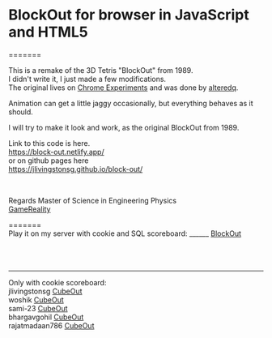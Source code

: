 # BlockOut for browser in JavaScript and HTML5  
=======

This is a remake of the 3D Tetris "BlockOut" from 1989. <br>
I didn't write it, I just made a few modifications.  
The original lives on [Chrome Experiments](http://www.chromeexperiments.com/detail/cubeout/?f=) and was done by [alteredq](https://github.com/alteredq).

Animation can get a little jaggy occasionally, but everything behaves as it should. <br>

I will try to make it look and work, as the original BlockOut from 1989.  <br>

Link to this code is here.    <br>
https://block-out.netlify.app/    <br>
or on github pages here     <br>
https://jlivingstonsg.github.io/block-out/

<br>


Regards 
Master of Science in Engineering Physics   <br> 
[GameReality](https://gamereality.se/)

=======  <br>
Play  it on my server with cookie and SQL scoreboard: ______  [BlockOut](https://blockout.nu) <br>
<br>
<br>
<br>
_______________________________________________________________
Only with cookie scoreboard:  <br>
  jlivingstonsg     [CubeOut](https://jlivingstonsg.github.io/BlockOut/)       <br>
  woshik            [CubeOut](https://woshik.github.io/cube-game/)       <br>
  sami-23           [CubeOut](https://sami-23.github.io/BlockOut/) <br>
  bhargavgohil      [CubeOut](https://bhargavgohil.github.io/)    <br>
  rajatmadaan786    [CubeOut](  https://rajatmadaan786.github.io/blockout/)    <br>

